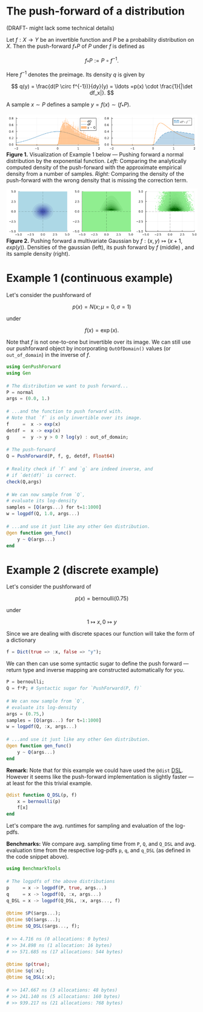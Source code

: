 # The push-forward of a distribution

(DRAFT- might lack some technical details)

Let $f:X \to Y$ be an invertible function and $P$ be a probability distribution on $X$.
Then the push-forward $f_*P$ of $P$ under $f$ is defined as 

$$
    f_*P := P \circ f^{-1}.
$$

Here $f^{-1}$ denotes the preimage. Its density $q$ is given by

$$
    q(y) = \frac{d(P \circ f^{-1})}{dy}(y)  =  \ldots =p(x) \cdot \frac{1}{|\det df_x|}.
$$

A sample $x \sim P$ defines a sample $y = f(x) \sim (f_*P)$.


![image](imgs/push-forward_1d_example.png)
**Figure 1.** Visualization of Example 1 below &mdash; Pushing forward a normal distribution by the exponential function. *Left:* Comparing the analytically computed density of the push-forward with the approximate empirical density from a number of samples. *Right:* Comparing the density of the push-forward with the wrong density that is missing the correction term.


![image](imgs/push-forward_2d_example.png)
**Figure 2.** Pushing forward a multivariate Gaussian by $f:(x,y) \mapsto (x+1,exp(y))$. Densities of the gaussian (left), its push forward by $f$ (middle) , and its sample density (right).



# Example 1 (continuous example)

Let's consider the pushforward of

$$
    p(x) = N(x ; \mu=0,\sigma=1)
$$

under 

$$
    f(x) = \exp(x).
$$

Note that $f$ is not one-to-one but invertible over its image. We can 
still use our pushforward object by incorporating `OutOfDomain()` values (or `out_of_domain`) in the inverse of $f$.


```julia
using GenPushForward
using Gen

# The distribution we want to push forward...
P = normal
args = (0.0, 1.)

# ...and the function to push forward with.
# Note that `f` is only invertible over its image.
f     =  x -> exp(x)
detdf =  x -> exp(x)
g     =  y -> y > 0 ? log(y) : out_of_domain;

# The push-forward
Q = PushForward(P, f, g, detdf, Float64)

# Reality check if `f` and `g` are indeed inverse, and 
# if `det(df)` is correct.
check(Q,args) 

# We can now sample from `Q`,
# evaluate its log-density 
samples = [Q(args...) for t=1:1000]
w = logpdf(Q, 1.0, args...)

# ...and use it just like any other Gen distribution.
@gen function gen_func()
    y ~ Q(args...)
end
```

# Example 2 (discrete example)

Let's consider the pushforward of 

$$
    p(x) = \text{bernoulli}(0.75)
$$

under 

$$
     1 \mapsto x, 0 \mapsto y
$$



Since we are dealing with discrete spaces our function will take the form of a dictionary

```julia
f = Dict(true => :x, false => "y");
```

We can then can use some syntactic sugar to define the push forward &mdash; return type and inverse mapping are constructed automatically for you.

```julia
P = bernoulli;
Q = f*P; # Syntactic sugar for `PushForward(P, f)`

# We can now sample from `Q`,
# evaluate its log-density 
args = (0.75,)
samples = [Q(args...) for t=1:1000]
w = logpdf(Q, :x, args...)

# ...and use it just like any other Gen distribution.
@gen function gen_func()
    y ~ Q(args...)
end
```

**Remark:** 
Note that for this example we could have used the `@dist` [DSL](https://www.gen.dev/docs/stable/ref/distributions/#dist_dsl-1). However it seems like the push-forward implementation is slightly faster &mdash; at least for the this trivial example.

```julia
@dist function Q_DSL(p, f)
    x = bernoulli(p)
    f[x]
end
```

Let's compare the avg. runtimes for sampling and evaluation of the log-pdfs.

**Benchmarks:** 
We compare avg. sampling time from `P`, `Q`, and `Q_DSL` and avg. evaluation time from the respective log-pdfs `p`, `q`, and `q_DSL` (as defined in the code snippet above).

```julia
using BenchmarkTools

# The logpdfs of the above distributions
p     = x -> logpdf(P, true, args...)
q     = x -> logpdf(Q, :x, args...)
q_DSL = x -> logpdf(Q_DSL, :x, args..., f)

@btime $P($args...);
@btime $Q($args...);
@btime $Q_DSL($args..., f);

# >> 4.716 ns (0 allocations: 0 bytes)
# >> 34.898 ns (1 allocation: 16 bytes)
# >> 571.685 ns (17 allocations: 544 bytes)
 
@btime $p(true);
@btime $q(:x);
@btime $q_DSL(:x);

# >> 147.667 ns (3 allocations: 48 bytes)
# >> 241.140 ns (5 allocations: 160 bytes)
# >> 939.217 ns (21 allocations: 768 bytes)
```
